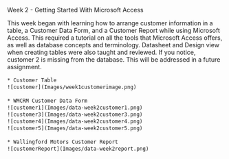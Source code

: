 Week 2 - Getting Started With Microsoft Access

This week began with learning how to arrange customer information in a table, a Customer Data Form, and a Customer Report while using Microsoft Access. This required a tutorial on all the tools that Microsoft Access offers, as well as database concepts and terminology. Datasheet and Design view when creating tables were also taught and reviewed. If you notice, customer 2 is missing from the database. This will be addressed in a future assignment.

	* Customer Table
	![customer](Images/week1customerimage.png)

	* WMCRM Customer Data Form
	![customer1](Images/data-week2customer1.png)
	![customer3](Images/data-week2customer3.png)
	![customer4](Images/data-week2customer4.png)
	![customer5](Images/data-week2customer5.png)

	* Wallingford Motors Customer Report
	![customerReport](Images/data-week2report.png)
